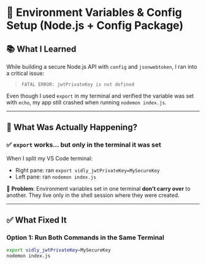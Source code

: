 # 🔐 Environment Variables & Config Setup (Node.js + Config Package)

## 📚 What I Learned

While building a secure Node.js API with `config` and `jsonwebtoken`, I ran into a critical issue:

> `FATAL ERROR: jwtPrivateKey is not defined`

Even though I used `export` in my terminal and verified the variable was set with `echo`, my app still crashed when running `nodemon index.js`.

---

## 🧠 What Was Actually Happening?

### ✅ `export` works... but **only in the terminal it was set**

When I split my VS Code terminal:

- Right pane: ran `export vidly_jwtPrivateKey=MySecureKey`
- Left pane: ran `nodemon index.js`

🛑 **Problem**: Environment variables set in one terminal **don’t carry over** to another. They live only in the shell session where they were created.

---

## ✅ What Fixed It

### Option 1: Run Both Commands in the Same Terminal

```bash
export vidly_jwtPrivateKey=MySecureKey
nodemon index.js
```
